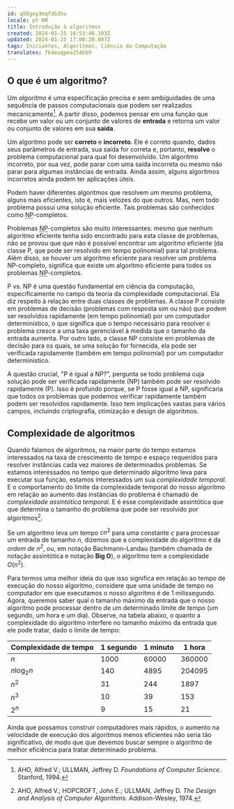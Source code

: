 ```yaml
---
id: q56goy3mqfdb3hu
locale: pt-BR
title: Introdução à algoritmos
created: 2024-01-25 16:53:40.103Z
updated: 2024-01-25 17:00:20.007Z
tags: Iniciantes, Algoritmos, Ciência da Computação
translates: fk4euqpea154kb9
---
```

## O que é um algoritmo?

Um _algoritmo_ é uma especificação precisa e sem ambiguidades de uma sequência de passos computacionais que podem ser realizados mecanicamente[^1]. A partir disso, podemos pensar em uma função que recebe um valor ou um conjunto de valores de **entrada** e retorna um valor ou conjunto de valores em sua **saída**.

Um algoritmo pode ser **correto** e **incorreto**. Ele é correto quando, dados seus parâmetros de entrada, sua saída for correta e, portanto, **resolve** o problema computacional para qual foi desenvolvido. Um algoritmo incorreto, por sua vez, pode parar com uma saída incorreta ou mesmo não parar para algumas instâncias de entrada. Ainda assim, alguns algoritmos incorretos ainda podem ter aplicações úteis.

Podem haver diferentes algoritmos que resolvem um mesmo problema, alguns mais eficientes, isto é, mais velozes do que outros. Mas, nem todo problema possui uma solução eficiente. Tais problemas são conhecidos como <abbr title="Tempo polinomial não-determinístico">NP</abbr>-completos.

Problemas <abbr title="Tempo polinomial não-determinístico">NP</abbr>-completos são muito interessantes:  mesmo que nenhum algoritmo eficiente tenha sido encontrado para esta classe de problemas, não se provou que que não é possível encontrar um algoritmo eficiente (da classe P, que pode ser resolvido em tempo polinomial) para tal problema. Além disso, se houver um algoritmo eficiente para resolver um problema NP-completo, significa que existe um algoritmo eficiente para todos os problemas <abbr title="tempo polinomial não-determinístico">NP</abbr>-completos.

<Alert title="P vs. NP">
P vs. NP é uma questão fundamental em ciência da computação, especificamente no campo da teoria da complexidade computacional. Ela diz respeito à relação entre duas classes de problemas. A classe P consiste em problemas de decisão (problemas com resposta sim ou não) que podem ser resolvidos rapidamente (em tempo polinomial) por um computador determinístico, o que significa que o tempo necessário para resolver o problema cresce a uma taxa gerenciável à medida que o tamanho da entrada aumenta. Por outro lado, a classe NP consiste em problemas de decisão para os quais, se uma solução for fornecida, ela pode ser verificada rapidamente (também em tempo polinomial) por um computador determinístico.

A questão crucial, "P é igual a NP?", pergunta se todo problema cuja solução pode ser verificada rapidamente (NP) também pode ser resolvido rapidamente (P). Isso é profundo porque, se P fosse igual a NP, significaria que todos os problemas que podemos verificar rapidamente também podem ser resolvidos rapidamente. Isso tem implicações vastas para vários campos, incluindo criptografia, otimização e design de algoritmos.
</Alert>

## Complexidade de algoritmos

Quando falamos de algoritmos, na maior parte do tempo estamos interessados na taxa de crescimento de tempo e espaço requeridos para resolver instâncias cada vez maiores de determinados problemas. Se estamos interessados no tempo que determinado algoritmo leva para executar sua função, estamos interessados um sua _complexidade temporal_. E o comportamento do limite da complexidade temporal do nosso algoritmo em relação ao aumento das instâncias do problema é chamado de _complexidade assintótica temporal_. E é esse complexidade assintótica que que determina o tamanho do problema que pode ser resolvido por algoritmos[^2].

Se um algoritmo leva um tempo $cn^2$ para uma constante $c$ para processar um entrada de tamanho $n$, dizemos que a complexidade do algoritmo é da _ordem de $n^2$_, ou, em notação Bachmann–Landau (também chamada de notação assintótica e notação **Big O**), o algoritmo tem a complexidade $O(n^2)$.

Para termos uma melhor ideia do que isso significa em relação ao tempo de execução do nosso algoritmo, considere que uma unidade de tempo no computador em que executamos o nosso algoritmo é de 1 milissegundo. Agora, queremos saber qual o tamanho máximo da entrada que o nosso algoritmo pode processar dentro de um determinado limite de tempo (um segundo, um hora e um dia). Observe, na tabela abaixo, o quanto a complexidade do algoritmo interfere no tamanho máximo da entrada que ele pode tratar, dado o limite de tempo:

| Complexidade de tempo | 1 segundo | 1 minuto | 1 hora |
|--|--|--|--|
| $n$ | 1000 | 60000 | 360000 |
| $n \log_2 n$ | 140 | 4895 | 204095 |
| $n^2$ | 31 | 244 | 1897 |
| $n^3$ | 10 | 39 | 153 |
| $2^n$ | 9 | 15 | 21 |

Ainda que possamos construir computadores mais rápidos, o aumento na velocidade de execução dos algoritmos menos eficientes não seria tão significativo, de modo que que devemos buscar sempre o algoritmo de melhor eficiência para tratar determinado problema.

[^1]: AHO, Alfred V.; ULLMAN, Jeffrey D. _Foundations of Computer Science_. Stanford, 1994.
[^2]: AHO, Alfred V.; HOPCROFT, John E.; ULLMAN, Jeffrey D. _The Design and Analysis of Computer Algorithms_. Addison-Wesley, 1974.
